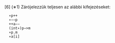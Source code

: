 [6] (∗1) Zárójelezzük teljesen az alábbi kifejezéseket:

      ∗p++
      ∗−−p
      ++a−−
      (int∗)p−>m
      ∗p.m
      ∗a[i]

